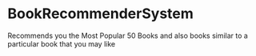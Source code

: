 # BookRecommenderSystem
Recommends you the Most  Popular 50 Books and also books similar to  a particular book that you may like

